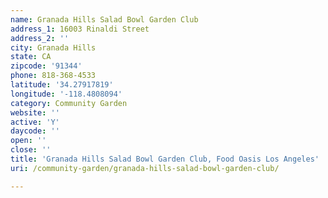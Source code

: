 ```yaml
---
name: Granada Hills Salad Bowl Garden Club
address_1: 16003 Rinaldi Street
address_2: ''
city: Granada Hills
state: CA
zipcode: '91344'
phone: 818-368-4533
latitude: '34.27917819'
longitude: '-118.4808094'
category: Community Garden
website: ''
active: 'Y'
daycode: ''
open: ''
close: ''
title: 'Granada Hills Salad Bowl Garden Club, Food Oasis Los Angeles'
uri: /community-garden/granada-hills-salad-bowl-garden-club/

---
```

